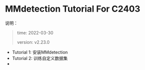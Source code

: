 # MMdetection Tutorial For C2403

说明：

>time: 2022-03-30
>
>version: v2.23.0
>
>



* <a href="安装MMdetection.md" style="text-decoration:none">Tutorial 1: 安装MMdetection</a>
* <a href="训练自定义数据集.md" style="text-decoration:none">Tutorial 2: 训练自定义数据集</a>
* 

